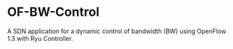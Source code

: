 # OF-BW-Control
A SDN application for a dynamic control of bandwidth (BW) using OpenFlow 1.3 with Ryu Controller.
